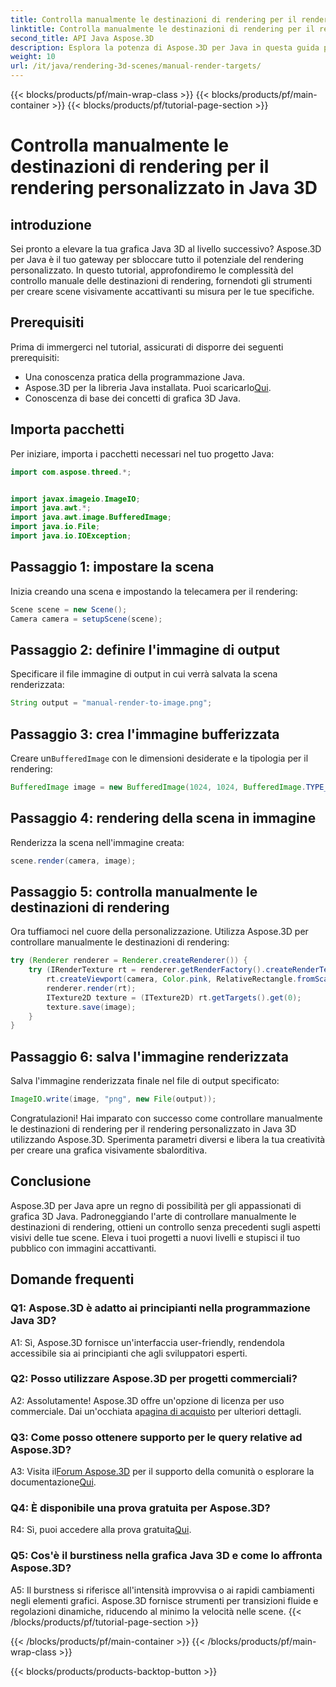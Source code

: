 ```yaml
---
title: Controlla manualmente le destinazioni di rendering per il rendering personalizzato in Java 3D
linktitle: Controlla manualmente le destinazioni di rendering per il rendering personalizzato in Java 3D
second_title: API Java Aspose.3D
description: Esplora la potenza di Aspose.3D per Java in questa guida passo passo. Controlla manualmente le destinazioni di rendering per una straordinaria grafica Java 3D personalizzata.
weight: 10
url: /it/java/rendering-3d-scenes/manual-render-targets/
---
```


{{< blocks/products/pf/main-wrap-class >}}
{{< blocks/products/pf/main-container >}}
{{< blocks/products/pf/tutorial-page-section >}}

# Controlla manualmente le destinazioni di rendering per il rendering personalizzato in Java 3D

## introduzione

Sei pronto a elevare la tua grafica Java 3D al livello successivo? Aspose.3D per Java è il tuo gateway per sbloccare tutto il potenziale del rendering personalizzato. In questo tutorial, approfondiremo le complessità del controllo manuale delle destinazioni di rendering, fornendoti gli strumenti per creare scene visivamente accattivanti su misura per le tue specifiche.

## Prerequisiti

Prima di immergerci nel tutorial, assicurati di disporre dei seguenti prerequisiti:

- Una conoscenza pratica della programmazione Java.
-  Aspose.3D per la libreria Java installata. Puoi scaricarlo[Qui](https://releases.aspose.com/3d/java/).
- Conoscenza di base dei concetti di grafica 3D Java.

## Importa pacchetti

Per iniziare, importa i pacchetti necessari nel tuo progetto Java:

```java
import com.aspose.threed.*;


import javax.imageio.ImageIO;
import java.awt.*;
import java.awt.image.BufferedImage;
import java.io.File;
import java.io.IOException;
```

## Passaggio 1: impostare la scena

Inizia creando una scena e impostando la telecamera per il rendering:

```java
Scene scene = new Scene();
Camera camera = setupScene(scene);
```

## Passaggio 2: definire l'immagine di output

Specificare il file immagine di output in cui verrà salvata la scena renderizzata:

```java
String output = "manual-render-to-image.png";
```

## Passaggio 3: crea l'immagine bufferizzata

 Creare un`BufferedImage` con le dimensioni desiderate e la tipologia per il rendering:

```java
BufferedImage image = new BufferedImage(1024, 1024, BufferedImage.TYPE_3BYTE_BGR);
```

## Passaggio 4: rendering della scena in immagine

Renderizza la scena nell'immagine creata:

```java
scene.render(camera, image);
```

## Passaggio 5: controlla manualmente le destinazioni di rendering

Ora tuffiamoci nel cuore della personalizzazione. Utilizza Aspose.3D per controllare manualmente le destinazioni di rendering:

```java
try (Renderer renderer = Renderer.createRenderer()) {
    try (IRenderTexture rt = renderer.getRenderFactory().createRenderTexture(new RenderParameters(), 1, image.getWidth(), image.getHeight())) {
        rt.createViewport(camera, Color.pink, RelativeRectangle.fromScale(0, 0, 1, 1));
        renderer.render(rt);
        ITexture2D texture = (ITexture2D) rt.getTargets().get(0);
        texture.save(image);
    }
}
```

## Passaggio 6: salva l'immagine renderizzata

Salva l'immagine renderizzata finale nel file di output specificato:

```java
ImageIO.write(image, "png", new File(output));
```

Congratulazioni! Hai imparato con successo come controllare manualmente le destinazioni di rendering per il rendering personalizzato in Java 3D utilizzando Aspose.3D. Sperimenta parametri diversi e libera la tua creatività per creare una grafica visivamente sbalorditiva.

## Conclusione

Aspose.3D per Java apre un regno di possibilità per gli appassionati di grafica 3D Java. Padroneggiando l'arte di controllare manualmente le destinazioni di rendering, ottieni un controllo senza precedenti sugli aspetti visivi delle tue scene. Eleva i tuoi progetti a nuovi livelli e stupisci il tuo pubblico con immagini accattivanti.

## Domande frequenti

### Q1: Aspose.3D è adatto ai principianti nella programmazione Java 3D?

A1: Sì, Aspose.3D fornisce un'interfaccia user-friendly, rendendola accessibile sia ai principianti che agli sviluppatori esperti.

### Q2: Posso utilizzare Aspose.3D per progetti commerciali?

 A2: Assolutamente! Aspose.3D offre un'opzione di licenza per uso commerciale. Dai un'occhiata a[pagina di acquisto](https://purchase.aspose.com/buy) per ulteriori dettagli.

### Q3: Come posso ottenere supporto per le query relative ad Aspose.3D?

 A3: Visita il[Forum Aspose.3D](https://forum.aspose.com/c/3d/18) per il supporto della comunità o esplorare la documentazione[Qui](https://reference.aspose.com/3d/java/).

### Q4: È disponibile una prova gratuita per Aspose.3D?

 R4: Sì, puoi accedere alla prova gratuita[Qui](https://releases.aspose.com/).

### Q5: Cos'è il burstiness nella grafica Java 3D e come lo affronta Aspose.3D?

A5: Il burstness si riferisce all'intensità improvvisa o ai rapidi cambiamenti negli elementi grafici. Aspose.3D fornisce strumenti per transizioni fluide e regolazioni dinamiche, riducendo al minimo la velocità nelle scene.
{{< /blocks/products/pf/tutorial-page-section >}}

{{< /blocks/products/pf/main-container >}}
{{< /blocks/products/pf/main-wrap-class >}}

{{< blocks/products/products-backtop-button >}}
